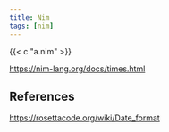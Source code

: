 ```yaml
---
title: Nim
tags: [nim]
---
```


{{< c "a.nim" >}}

<https://nim-lang.org/docs/times.html>

## References

<https://rosettacode.org/wiki/Date_format>
